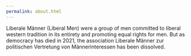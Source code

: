 ```yaml
---
permalink: about.html
---
```


Liberale Männer (Liberal Men) were a group of men committed to liberal western tradition in its entirety and promoting equal rights for men.
But as democracy has died in 2021, the association Liberale Männer zur politischen Vertretung von Männerinteressen has been dissolved.
